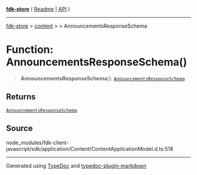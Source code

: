 [**fdk-store**](../../../README.md) ( [Readme](../../../README.md) \| [API](../../../API.md) )

---

[fdk-store](../../../API.md) > [content](../../README.md) > [<internal>](../README.md) > AnnouncementsResponseSchema

# Function: AnnouncementsResponseSchema()

> **AnnouncementsResponseSchema**(): [`AnnouncementsResponseSchema`](../type-aliases/type-alias.AnnouncementsResponseSchema.md)

## Returns

[`AnnouncementsResponseSchema`](../type-aliases/type-alias.AnnouncementsResponseSchema.md)

## Source

node_modules/fdk-client-javascript/sdk/application/Content/ContentApplicationModel.d.ts:518

---

Generated using [TypeDoc](https://typedoc.org/) and [typedoc-plugin-markdown](https://www.npmjs.com/package/typedoc-plugin-markdown)
